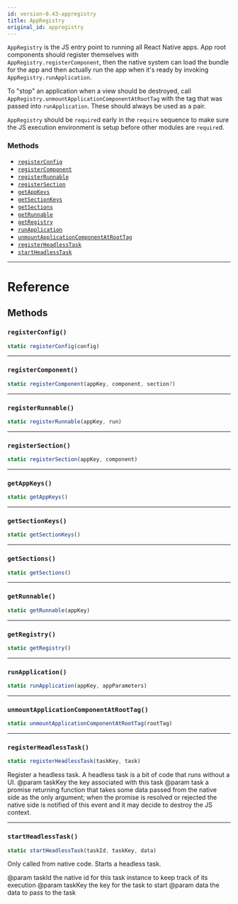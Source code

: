 ```yaml
---
id: version-0.43-appregistry
title: AppRegistry
original_id: appregistry
---
```


`AppRegistry` is the JS entry point to running all React Native apps. App root components should register themselves with `AppRegistry.registerComponent`, then the native system can load the bundle for the app and then actually run the app when it's ready by invoking `AppRegistry.runApplication`.

To "stop" an application when a view should be destroyed, call `AppRegistry.unmountApplicationComponentAtRootTag` with the tag that was passed into `runApplication`. These should always be used as a pair.

`AppRegistry` should be `require`d early in the `require` sequence to make sure the JS execution environment is setup before other modules are `require`d.

### Methods

* [`registerConfig`](appregistry.md#registerconfig)
* [`registerComponent`](appregistry.md#registercomponent)
* [`registerRunnable`](appregistry.md#registerrunnable)
* [`registerSection`](appregistry.md#registersection)
* [`getAppKeys`](appregistry.md#getappkeys)
* [`getSectionKeys`](appregistry.md#getsectionkeys)
* [`getSections`](appregistry.md#getsections)
* [`getRunnable`](appregistry.md#getrunnable)
* [`getRegistry`](appregistry.md#getregistry)
* [`runApplication`](appregistry.md#runapplication)
* [`unmountApplicationComponentAtRootTag`](appregistry.md#unmountapplicationcomponentatroottag)
* [`registerHeadlessTask`](appregistry.md#registerheadlesstask)
* [`startHeadlessTask`](appregistry.md#startheadlesstask)

---

# Reference

## Methods

### `registerConfig()`

```javascript
static registerConfig(config)
```

---

### `registerComponent()`

```javascript
static registerComponent(appKey, component, section?)
```

---

### `registerRunnable()`

```javascript
static registerRunnable(appKey, run)
```

---

### `registerSection()`

```javascript
static registerSection(appKey, component)
```

---

### `getAppKeys()`

```javascript
static getAppKeys()
```

---

### `getSectionKeys()`

```javascript
static getSectionKeys()
```

---

### `getSections()`

```javascript
static getSections()
```

---

### `getRunnable()`

```javascript
static getRunnable(appKey)
```

---

### `getRegistry()`

```javascript
static getRegistry()
```

---

### `runApplication()`

```javascript
static runApplication(appKey, appParameters)
```

---

### `unmountApplicationComponentAtRootTag()`

```javascript
static unmountApplicationComponentAtRootTag(rootTag)
```

---

### `registerHeadlessTask()`

```javascript
static registerHeadlessTask(taskKey, task)
```

Register a headless task. A headless task is a bit of code that runs without a UI. @param taskKey the key associated with this task @param task a promise returning function that takes some data passed from the native side as the only argument; when the promise is resolved or rejected the native side is notified of this event and it may decide to destroy the JS context.

---

### `startHeadlessTask()`

```javascript
static startHeadlessTask(taskId, taskKey, data)
```

Only called from native code. Starts a headless task.

@param taskId the native id for this task instance to keep track of its execution @param taskKey the key for the task to start @param data the data to pass to the task
